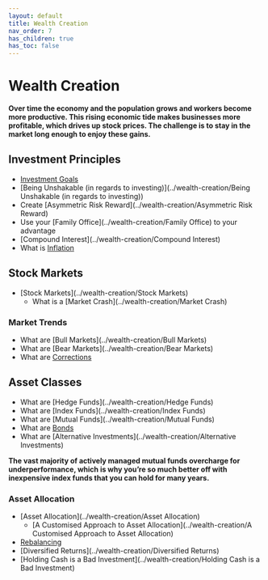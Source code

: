 ```yaml
---
layout: default
title: Wealth Creation
nav_order: 7
has_children: true
has_toc: false
---
```


# Wealth Creation
**Over time the economy and the population grows and workers become more productive. This rising economic tide makes businesses more profitable, which drives up stock prices. The challenge is to stay in the market long enough to enjoy these gains.**

## Investment Principles
- [Investment Goals](../wealth-creation/investment-goals)
- [Being Unshakable (in regards to investing)](../wealth-creation/Being Unshakable (in regards to investing))
- Create [Asymmetric Risk Reward](../wealth-creation/Asymmetric Risk Reward)
- Use your [Family Office](../wealth-creation/Family Office) to your advantage
- [Compound Interest](../wealth-creation/Compound Interest)
- What is [Inflation](../wealth-creation/Inflation)

## Stock Markets
- [Stock Markets](../wealth-creation/Stock Markets)
	- What is a [Market Crash](../wealth-creation/Market Crash)

### Market Trends
- What are [Bull Markets](../wealth-creation/Bull Markets)
- What are [Bear Markets](../wealth-creation/Bear Markets)
- What are [Corrections](../wealth-creation/Corrections)
	
## Asset Classes
- What are [Hedge Funds](../wealth-creation/Hedge Funds)
- What are [Index Funds](../wealth-creation/Index Funds)
- What are [Mutual Funds](../wealth-creation/Mutual Funds)
- What are [Bonds](../wealth-creation/Bonds)
- What are [Alternative Investments](../wealth-creation/Alternative Investments)

**The vast majority of actively managed mutual funds overcharge for underperformance, which is why you’re so much better off with inexpensive index funds that you can hold for many years.**
	
### Asset Allocation
- [Asset Allocation](../wealth-creation/Asset Allocation)
	- [A Customised Approach to Asset Allocation](../wealth-creation/A Customised Approach to Asset Allocation)
- [Rebalancing](../wealth-creation/rebalancing)
- [Diversified Returns](../wealth-creation/Diversified Returns)
- [Holding Cash is a Bad Investment](../wealth-creation/Holding Cash is a Bad Investment)



